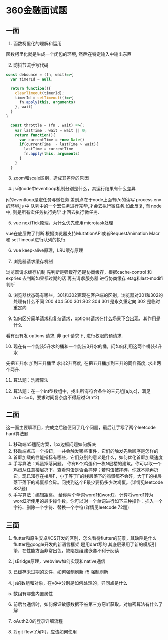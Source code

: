 # 360金融面试题

## 一面
1. 函数柯里化的理解和运用

  函数柯里化就是生成一个闭包的环境, 然后在特定输入中输出东西


2. 防抖节流手写代码

```js
const debounce = (fn, wait)=>{
  var timerId = null;

  return function(){
    clearTimeout(timerId);
    timerId = setTimeout(()=>{
      fn.apply(this, arguments)
    }, wait)
  }
}
```

```js
  const throttle = (fn , wait) =>{;
    var lastTime , wait = wait || 0;
    return function(){
      var currentTime = +new Date()
      if(currentTime  - lastTime > wait){
        lastTime = currentTime
        fn.apply(this, arguments)
      }
    }
  }

```

3. zoom和scale区别，造成其差异的原因

4. js和node中eventloop机制分别是什么，其运行结果有什么差异

js的eventloop是宏任务与微任务 差别点在于node上面有i/o的读写 process.env的环境,js 中 队列中的一个宏任务进行完毕,才会去执行微任务.如此反复, 而 node 中, 则是所有宏任务执行完毕 才回去执行微任务.

5. vue nextTick原理，为什么优先使用microtask处理

vue在底层做了判断 根据浏览器支持MutationAPi或者RequestAnimation Macr和 setTimeout进行队列的执行

6. vue keep-alive原理，LRU缓存原理

7. 浏览器请求缓存机制

浏览器请求缓存机制 先判断是强缓存还是协商缓存，根据cache-control 和expries 去判断如果都过期的话 再去请求服务器 进行协商缓存 etag和last-modifi 判断

8. 浏览器状态码有哪些，301和302表现在客户端的区别，浏览器对301和302的处理有什么不同
 200 404 500 301 302 304 
301 是永久重定向  302 是临时重定向

9. 如何区分简单请求和复杂请求，options请求在什么场景下会出现，其作用是什么

看有没有发 options 请求, 非 get 请求下, 进行权限的预请求.

10. 现在有一个能装5升水的桶和一个能装3升水的桶，问如何利用这两个桶装4升水

先把五升水 加到三升桶里 求出2升高度, 在把五升桶加到三升的同样高度, 求出两个两升.

11. 算法题：洗牌算法

12. 算法题：在一个int型数组中，找出所有符合条件的三元组[a,b,c]，满足a+b+c=0。要求时间复杂度不得超过O(n^2)

## 二面
这一面主要聊项目，完成之后随便问了几个问题，最后让手写了两个leetcode hard算法题
1. 移动端h5适配方案，1px边框问题如何解决
2. 移动端点击一个按钮，一共会触发哪些事件，它们的触发先后顺序是怎样的
3. 首屏加载的性能指标有哪些，它们分别的意义是什么，如何优化首屏加载速度
4. 手写算法：鸡蛋掉落问题。
你有K个鸡蛋和一栋N层楼的建筑。你可以取一个鸡蛋从任意楼层扔下，查看鸡蛋是否会摔碎；若鸡蛋被摔碎，你就不能再扔它。现已知存在楼层F，小于等于F的楼层落下的鸡蛋都不会碎，大于F的楼层落下落下的鸡蛋都会碎。问找到这个F最少要扔多少次鸡蛋。(详情见leetcode 887题)
5. 手写算法：编辑距离。
给你两个单词word1和word2，计算将word1转为word2所使用的最少操作数。你可以对一个单词进行如下三种操作：插入一个字符、删除一个字符、替换一个字符(详情见leetcode 72题)

## 三面
1. flutter和原生安卓/iOS开发的区别，怎么看待flutter的前景，其缺陷是什么
flutter是google开发的新语言框架 是用dart写的 其底层采用了新的模版引擎，在性能方面非常出色，缺陷是组建嵌套不利于阅读

2. jsBridge原理，webview如何实现和native通信
3. 已缓存未过期的文件，如何强制刷新
f5 强制刷新

4. js的数组和对象，在v8中分别是如何处理的，异同点是什么

5. 数组有哪些内置属性

6. 前后台通信时，如何保证敏感数据不被第三方窃听获取。对加密算法有什么了解

7. oAuth2.0的登录详细流程

8. 对git flow了解吗，应该如何使用